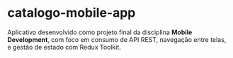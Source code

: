 # catalogo-mobile-app
Aplicativo desenvolvido como projeto final da disciplina **Mobile Development**, com foco em consumo de API REST, navegação entre telas, e gestão de estado com Redux Toolkit.
